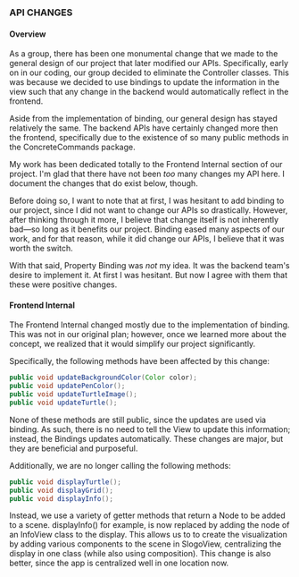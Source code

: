 ### API CHANGES

#### Overview

As a group, there has been one monumental change that we made to the general design of our project that later modified our APIs. Specifically, early on in our coding,
our group decided to eliminate the Controller classes. This was because we decided to use bindings to update the information in the view such that any change in the backend would automatically reflect in the frontend.

Aside from the implementation of binding, our general design has stayed relatively the same. The backend APIs have certainly changed more then the frontend, specifically due to the existence of so many public
methods in the ConcreteCommands package.
 
My work has been dedicated totally to the Frontend Internal section of our project. I'm glad that there have not been *too* many changes my API here. I document the changes that do exist below, though.

Before doing so, I want to note that at first, I was hesitant to add binding to our project, since I did not want to change our APIs so drastically. However, after thinking through it more, I believe that change itself is not inherently bad—so long as it benefits our project.
Binding eased many aspects of our work, and for that reason, while it did change our APIs, I believe that it was worth the switch.

With that said, Property Binding was *not* my idea. It was the backend team's desire to implement it. At first I was hesitant. But now I agree with them that these were positive changes.

#### Frontend Internal

The Frontend Internal changed mostly due to the implementation of binding. This was not in our original plan; however, once we learned more about the concept, we realized that it would simplify our project significantly.

Specifically, the following methods have been affected by this change:

``` java
public void updateBackgroundColor(Color color);
public void updatePenColor();
public void updateTurtleImage();
public void updateTurtle();
```

None of these methods are still public, since the updates are used via binding. As such, there is no need to tell the View to update this information; instead, the Bindings updates automatically. These changes are major, but they are beneficial and purposeful.

Additionally, we are no longer calling the following methods:
``` java
public void displayTurtle();
public void displayGrid();
public void displayInfo();
```

Instead, we use a variety of getter methods that return a Node to be added to a scene. displayInfo() for example, is now replaced by adding the node of an InfoView class to the display. This allows us to to create the visualization by adding various components to the scene in SlogoView, centralizing the display in one class (while also using composition). This change is also better, since the app is centralized well in one location now.
